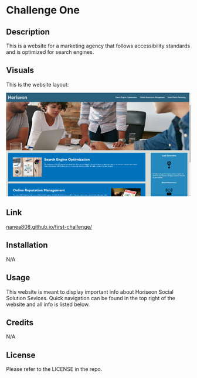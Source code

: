 # Challenge One

## Description

This is a website for a marketing agency that follows accessibility standards
and is optimized for search engines.

## Visuals

This is the website layout:

![Horiseon informational website](./assets/images/site-screenshot.png)

## Link

[nanea808.github.io/first-challenge/](nanea808.github.io/first-challenge/)

## Installation

N/A

## Usage

This website is meant to display important info about Horiseon Social Solution Sevices. Quick navigation can be found in the top right of the website and all info is listed below.

## Credits

N/A

## License

Please refer to the LICENSE in the repo.
